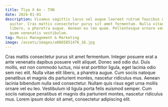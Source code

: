 ```yaml
---
title: Tlya X An - TXN
date: 2024-01-01
description: Vivamus sagittis lacus vel augue laoreet rutrum faucibus dolor
  auctor. Cras mattis consectetur purus sit amet fermentum. Nulla vitae elit
  libero, a pharetra augue. Aenean eu leo quam. Pellentesque ornare sem lacinia
  quam venenatis vestibulum.
tag: Music Management & Marketing
image: /assets/images/a0865851476_16.jpg
---
```


Cras mattis consectetur purus sit amet fermentum. Integer posuere erat a ante venenatis dapibus posuere velit aliquet. Donec sed odio dui. Duis mollis, est non commodo luctus, nisi erat porttitor ligula, eget lacinia odio sem nec elit. Nulla vitae elit libero, a pharetra augue. Cum sociis natoque penatibus et magnis dis parturient montes, nascetur ridiculus mus. Aenean lacinia bibendum nulla sed consectetur. Nullam quis risus eget urna mollis ornare vel eu leo. Vestibulum id ligula porta felis euismod semper. Cum sociis natoque penatibus et magnis dis parturient montes, nascetur ridiculus mus. Lorem ipsum dolor sit amet, consectetur adipiscing elit.